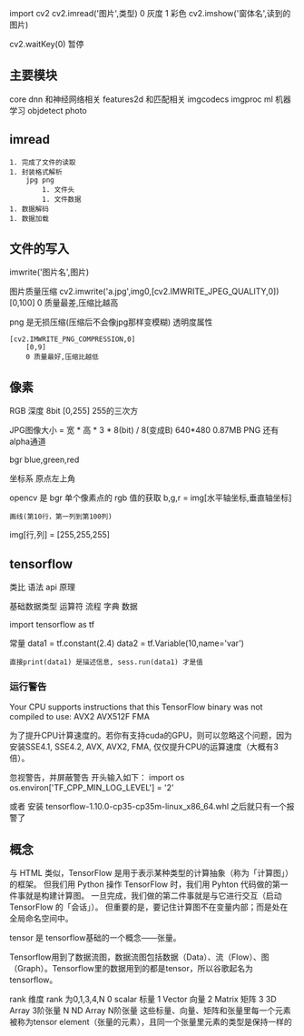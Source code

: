 import cv2
cv2.imread('图片',类型)
    0 灰度
    1 彩色
cv2.imshow('窗体名',读到的图片)

cv2.waitKey(0)  暂停

## 主要模块
core
dnn 和神经网络相关
features2d  和匹配相关
imgcodecs
imgproc
ml 机器学习
objdetect
photo


## imread
    1. 完成了文件的读取
    1. 封装格式解析
        jpg png
            1. 文件头
            1. 文件数据
    1. 数据解码
    1. 数据加载


## 文件的写入
imwrite('图片名',图片)


图片质量压缩
    cv2.imwrite('a.jpg',img0,[cv2.IMWRITE_JPEG_QUALITY,0]) 
        [0,100]
        0 质量最差,压缩比越高


png 
    是无损压缩(压缩后不会像jpg那样变模糊)
    透明度属性

    [cv2.IMWRITE_PNG_COMPRESSION,0]
        [0,9]
        0 质量最好,压缩比越低


## 像素

RGB
深度 8bit [0,255]
    255的三次方

JPG图像大小 = 宽 * 高 * 3 * 8(bit) / 8(变成B) 
    640*480 0.87MB
PNG 还有 alpha通道

bgr blue,green,red


坐标系
    原点左上角

opencv 是 bgr
    单个像素点的 rgb 值的获取
        b,g,r = img[水平轴坐标,垂直轴坐标]

    画线(第10行，第一列到第100列)



img[行,列] = [255,255,255]


## tensorflow

类比 语法 api 原理

基础数据类型
运算符
流程
字典
数据

import tensorflow as tf

常量
    data1 = tf.constant(2.4)
    data2 = tf.Variable(10,name='var')

    直接print(data1) 是描述信息, sess.run(data1) 才是值




### 运行警告
Your CPU supports instructions that this TensorFlow binary was not compiled to use: AVX2 AVX512F FMA

为了提升CPU计算速度的。若你有支持cuda的GPU，则可以忽略这个问题，因为安装SSE4.1, SSE4.2, AVX, AVX2, FMA, 仅仅提升CPU的运算速度（大概有3倍）。

忽视警告，并屏蔽警告
    开头输入如下：
    import os
    os.environ['TF_CPP_MIN_LOG_LEVEL'] = '2'

或者 安装 tensorflow-1.10.0-cp35-cp35m-linux_x86_64.whl 之后就只有一个报警了




## 概念

与 HTML 类似，TensorFlow 是用于表示某种类型的计算抽象（称为「计算图」）的框架。
但我们用 Python 操作 TensorFlow 时，我们用 Pyhton 代码做的第一件事就是构建计算图。
一旦完成，我们做的第二件事就是与它进行交互（启动 TensorFlow 的「会话」）。
但重要的是，要记住计算图不在变量内部；而是处在全局命名空间中。






tensor 是 tensorflow基础的一个概念——张量。 

Tensorflow用到了数据流图，数据流图包括数据（Data）、流（Flow）、图（Graph）。Tensorflow里的数据用到的都是tensor，所以谷歌起名为tensorflow。 

rank 维度
rank 为0,1,3,4,N
    0   scalar      标量
    1   Vector      向量
    2   Matrix      矩阵
    3   3D Array    3阶张量
    N   ND Array    N阶张量
这些标量、向量、矩阵和张量里每一个元素被称为tensor element（张量的元素），且同一个张量里元素的类型是保持一样的
